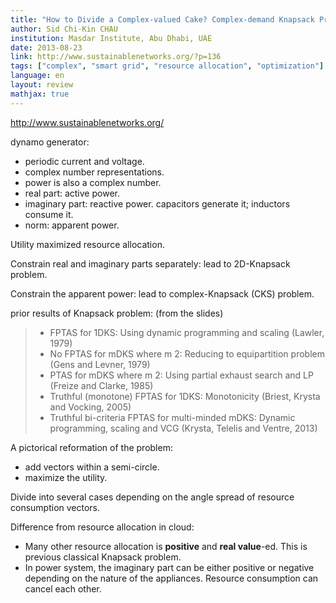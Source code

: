 ```yaml
---
title: "How to Divide a Complex-valued Cake? Complex-demand Knapsack Problem and Combinatorial Allocation in AC Electrical Systems"
author: Sid Chi-Kin CHAU
institution: Masdar Institute, Abu Dhabi, UAE
date: 2013-08-23
link: http://www.sustainablenetworks.org/?p=136
tags: ["complex", "smart grid", "resource allocation", "optimization"]
language: en
layout: review
mathjax: true
---
```


http://www.sustainablenetworks.org/

dynamo generator:

   * periodic current and voltage.
   * complex number representations.
   * power is also a complex number.
   * real part: active power.
   * imaginary part: reactive power.
   capacitors generate it;
   inductors consume it.
   * norm: apparent power.

Utility maximized resource allocation.

Constrain real and imaginary parts separately:
lead to 2D-Knapsack problem.

Constrain the apparent power:
lead to complex-Knapsack (CKS) problem.

prior results of Knapsack problem: (from the slides)

>   * FPTAS for 1DKS: Using dynamic programming and scaling (Lawler, 1979)
>   * No FPTAS for mDKS where m   2: Reducing to equipartition problem (Gens and Levner, 1979)
>   * PTAS for mDKS where m   2: Using partial exhaust search and LP (Freize and Clarke, 1985)
>   * Truthful (monotone) FPTAS for 1DKS: Monotonicity (Briest, Krysta and Vocking, 2005)
>   * Truthful bi-criteria FPTAS for multi-minded mDKS: Dynamic programming, scaling and VCG (Krysta, Telelis and Ventre, 2013)

A pictorical reformation of the problem:

   * add vectors within a semi-circle.
   * maximize the utility.

Divide into several cases depending on the angle spread of resource consumption vectors.

Difference from resource allocation in cloud:

   * Many other resource allocation is **positive** and **real value**-ed.
   This is previous classical Knapsack problem.
   * In power system, the imaginary part can be either positive or negative
   depending on the nature of the appliances.
   Resource consumption can cancel each other.


